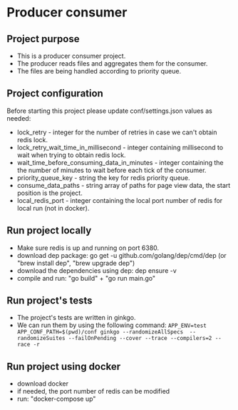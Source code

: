 # Producer consumer

## Project purpose
* This is a producer consumer project.
* The producer reads files and aggregates them for the consumer.
* The files are being handled according to priority queue.

## Project configuration
Before starting this project please update conf/settings.json values as needed:
* lock_retry - integer for the number of retries in case we can't obtain redis lock.
* lock_retry_wait_time_in_millisecond - integer containing millisecond to wait when trying to obtain redis lock.
* wait_time_before_consuming_data_in_minutes - integer containing the the number of minutes to wait before each tick of the consumer.
* priority_queue_key - string the key for redis priority queue.
* consume_data_paths - string array of paths for page view data, the start position is the project.
* local_redis_port - integer containing the local port number of redis for local run (not in docker).

## Run project locally
* Make sure redis is up and running on port 6380.
* download dep package: go get -u github.com/golang/dep/cmd/dep (or "brew install dep", "brew upgrade dep")
* download the dependencies using dep: dep ensure -v 
* compile and run: "go build" + "go run main.go"

## Run project's tests
* The project's tests are written in ginkgo.
* We can run them by using the following command: `APP_ENV=test APP_CONF_PATH=$(pwd)/conf ginkgo --randomizeAllSpecs  --randomizeSuites --failOnPending --cover --trace --compilers=2 --race -r`

## Run project using docker
* download docker
* if needed, the port number of redis can be modified
* run: "docker-compose up"
